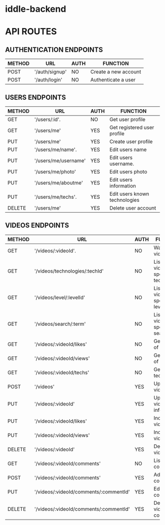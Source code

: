 # iddle-backend

# API ROUTES

## AUTHENTICATION ENDPOINTS

| METHOD | URL           | AUTH | FUNCTION             |
|--------|---------------|------|----------------------|
| POST   | '/auth/signup' | NO   | Create a new account |
| POST   | '/auth/login'  | NO   | Authenticate a user  |

## USERS ENDPOINTS

| METHOD | URL                | AUTH | FUNCTION                    |
|--------|--------------------|------|-----------------------------|
| GET    | '/users/:id'.      | NO   | Get user profile            |
| GET    | '/users/me'        | YES  | Get registered user profile |
| PUT    | '/users/me'        | YES  | Create user profile         |
| PUT    | '/users/me/name'.  | YES   | Edit users name            |
| PUT    | '/users/me/username'  | YES  | Edit users username.     |
| PUT    | '/users/me/photo'  | YES  | Edit users photo            |
| PUT    | '/users/me/aboutme'  | YES  | Edit users information      |
| PUT    | '/users/me/techs'.  | YES   | Edit users known technologies            |
| DELETE    | '/users/me'  | YES  | Delete user account     |

## VIDEOS ENDPOINTS

| METHOD | URL                | AUTH | FUNCTION                    |
|--------|--------------------|------|-----------------------------|
| GET    | '/videos/:videoId'.      | NO   | Watch a video           |
| GET    | '/videos/technologies/:techId'        | NO  | List all videos of a specific technology |
| GET    | '/videos/level/:levelId'        | NO  | List all videos of a specific level         |
| GET    | '/videos/search/:term'  | NO   | List all videos of a specific search            |
| GET    | '/videos/:videoId/likes'        | NO  | Get amount of likes |
| GET    | '/videos/:videoId/views'        | NO  | Get amount of views        |
| GET    | '/videos/:videoId/techs'  | NO   | Get video technologies            |
| POST    | '/videos'      | YES   | Upload a video          |
| PUT    | '/videos/:videoId'      | YES   | Update video information          |
| PUT    | '/videos/:videoId/likes'      | YES   | Increase video likes          |
| PUT    | '/videos/:videoId/views'      | YES   | Increase video views           |
| DELETE    | '/videos/:videoId'      | YES   | Delete a video           |
| GET    | '/videos/:videoId/comments'      | NO   | List video comments           |
| POST    | '/videos/:videoId/comments'      | YES   | Add video comment          |
| PUT    | '/videos/:videoId/comments/:commentId'      | YES   | Edit video comment          |
| DELETE    | '/videos/:videoId/comments/:commentId'      | YES   | Delete a video comment           |
